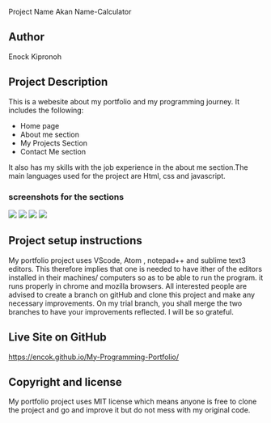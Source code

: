  Project Name
Akan Name-Calculator
## Author
Enock Kipronoh
## Project Description
This is a webesite about my portfolio and my programming journey. It includes the following:
* Home page
* About me section
* My Projects Section
* Contact Me section

It also has my skills with the job experience in the about me section.The main languages used for the project are Html, css and javascript.
### screenshots for the sections
<img src="images/1.png">
<img src="images/2.png">
<img src="images/41.png">
<img src="images/3.png">

## Project setup instructions
My portfolio project uses VScode, Atom , notepad++ and sublime text3 editors. This therefore implies that one is needed to have ither of the editors installed in their machines/ computers so as to be able to run the program. it runs properly in chrome and mozilla browsers.
All interested people are advised to create a branch on gitHub and clone this project and make any necessary improvements. On my trial branch, you shall merge the two branches to have your improvements reflected. I will be so grateful.
## Live Site on GitHub
https://encok.github.io/My-Programming-Portfolio/
## Copyright and license
My portfolio project uses MIT license which means anyone is free to clone the project and go and improve it but do not mess with my original code.
